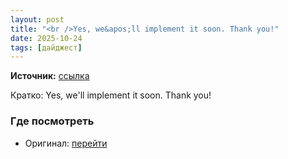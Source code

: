 ```yaml
---
layout: post
title: "<br />Yes, we&apos;ll implement it soon. Thank you!"
date: 2025-10-24
tags: [дайджест]
---
```


**Источник:** [ссылка](https://t.me/StockSubmitter/154389)

Кратко: Yes, we'll implement it soon. Thank you!

### Где посмотреть
- Оригинал: [перейти]({link})
